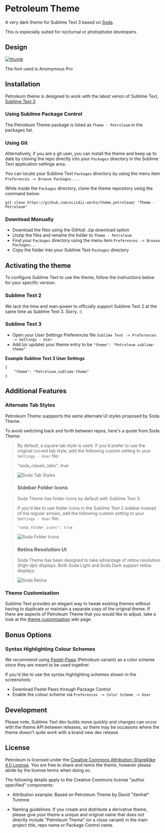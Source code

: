 # Petroleum Theme

A very dark theme for Sublime Text 3 based on [Soda](http://buymeasoda.github.com/soda-theme/).

This is especially suited for nocturnal or photophobe developers.

## Design

 [![thumb]][full]
 
 The font used is Anomymous Pro

## Installation

Petroleum theme is designed to work with the latest verion of Sublime Text, [Sublime Text 3](http://www.sublimetext.com/3dev).

### Using Sublime Package Control

The Petroleum Theme package is listed as `Theme - Petroleum` in the packages list.

### Using Git

Alternatively, if you are a git user, you can install the theme and keep up to date by cloning the repo directly into your `Packages` directory in the Sublime Text application settings area.

You can locate your Sublime Text `Packages` directory by using the menu item `Preferences -> Browse Packages...`.

While inside the `Packages` directory, clone the theme repository using the command below:

    git clone https://github.com/ociidii-works/theme_petroleum/ "Theme - Petroleum"

### Download Manually

* Download the files using the GitHub .zip download option
* Unzip the files and rename the folder to `Theme - Petroleum`
* Find your `Packages` directory using the menu item  `Preferences -> Browse Packages...`
* Copy the folder into your Sublime Text `Packages` directory

## Activating the theme

To configure Sublime Text to use the theme, follow the instructions below for your specific version.

### Sublime Text 2

We lack the time and man-power to officially support Sublime Text 2 at the same time as Sublime Text 3. Sorry. :(

### Sublime Text 3

* Open your User Settings Preferences file `Sublime Text -> Preferences -> Settings - User`
* Add (or update) your theme entry to be `"theme": "Petroleum.sublime-theme"`

**Example Sublime Text 3 User Settings**

    {
        "theme": "Petroleum.sublime-theme"
    }

## Additional Features

### Alternate Tab Styles

Petroleum Theme suppports the same alternate UI styles proposed by Soda Theme.

To avoid switching back and forth between repos, here's a quote from Soda Theme:

> By default, a square tab style is used. If you'd prefer to use the original curved tab style, add the following custom setting to your `Settings - User` file:

>    "soda_classic_tabs": true

> ![Soda Tab Styles](http://buymeasoda.github.com/soda-theme/images/features/multiple-tab-styles.png)

> ### Sidebar Folder Icons

> Soda Theme has folder icons by default with Sublime Text 3.

> If you'd like to use folder icons in the Sublime Text 2 sidebar instead of the regular arrows, add the following custom setting to your `Settings - User` file:

>     "soda_folder_icons": true

> ![Soda Folder Icons](http://buymeasoda.github.com/soda-theme/images/features/sidebar-folder-icons.png)

> ### Retina Resolution UI

> Soda Theme has been designed to take advantage of retina resolution (high-dpi) displays. Both Soda Light and Soda Dark support retina displays.

> ![Soda Retina](http://buymeasoda.github.com/soda-theme/images/features/soda-retina.png)

### Theme Customisation

Sublime Text provides an elegant way to tweak existing themes without having to duplicate or maintain a separate copy of the original theme. If there are aspects of Petroleum Theme that you would like to adjust, take a look at the [theme customisation](https://github.com/buymeasoda/soda-theme/wiki/Theme-customisation) wiki page.

## Bonus Options

### Syntax Highlighting Colour Schemes

We recommend using [Pastel-Paws](https://github.com/Ociidii-Works/pastel_paws) (Petroleum variant) as a color scheme since they are meant to be used together.

If you'd like to use the syntax highlighting schemes shown in the screenshots:

* Download Pastel Paws through Package Control
* Enable the colour scheme via `Preferences -> Color Scheme -> User`

## Development

Please note, Sublime Text dev builds move quickly and changes can occur with the theme API between releases, so there may be occasions where the theme doesn't quite work with a brand new dev release.

## License

Petroleum is licensed under the [Creative Commons Attribution-ShareAlike 4.0 License](http://creativecommons.org/licenses/by-sa/4.0/). You are free to share and remix the theme, however please abide by the license terms when doing so.

The following details apply to the Creative Commons license "author specified" components:

* Attribution example: Based on Petroleum Theme by David "Xenhat" Turenne

* Naming guidelines: If you create and distribute a derivative theme, please give your theme a unique and original name that does not directly include "Petroleum Theme" (or a close variant) in the main project title, repo name or Package Control name.

[thumb]: https://raw.githubusercontent.com/Ociidii-Works/theme_petroleum/master/preview/graphene_thumb.png
[full]: https://raw.githubusercontent.com/Ociidii-Works/theme_petroleum/master/preview/graphene_full.png
